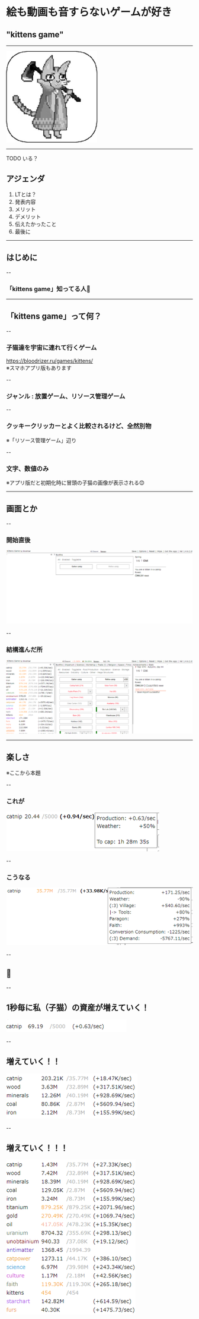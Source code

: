 <style type="text/css">
  .reveal h1,
  .reveal h2,
  .reveal h3,
  .reveal h4,
  .reveal h5,
  .reveal h6 {
    text-transform: none;
  }
</style>
# 絵も動画も音すらないゲームが好き
## "kittens game"

---

![kittens](./image01.jpg)

---

TODO いる？
## アジェンダ
1. LTとは？
2. 発表内容
3. メリット
4. デメリット
5. 伝えたかったこと
6. 最後に

---

## はじめに

--

### 「kittens game」知ってる人🙋

---

## 「kittens game」って何？

--

### 子猫達を宇宙に連れて行くゲーム
https://bloodrizer.ru/games/kittens/  
※スマホアプリ版もあります

--

### ジャンル : 放置ゲーム、リソース管理ゲーム

--

### クッキークリッカーとよく比較されるけど、全然別物
※「リソース管理ゲーム」辺り

--

### 文字、数値のみ
※アプリ版だと初期化時に冒頭の子猫の画像が表示される😊

---

## 画面とか

--

### 開始直後
![main](./image02.png)

--

### 結構進んだ所
![main](./image03.png)

---

## 楽しさ
※ここから本題

--

### これが
![main](./image04.png)

--

### こうなる
![main](./image05.png)

--

## 🤔

--

## 1秒毎に私（子猫）の資産が増えていく！

![](./image06.gif)

--

## 増えていく！！

![](./image07.gif)

--

## 増えていく！！！

![](./image08.gif)

